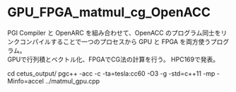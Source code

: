 # GPU_FPGA_matmul_cg_OpenACC
PGI Compiler と OpenARC を組み合わせて、OpenACC のプログラム同士をリンクコンパイルすることで一つのプロセスから GPU と FPGA を両方使うプログラム。  
GPUで行列積とベクトル化、FPGAでCG法の計算を行う。
HPC169で発表。

cd cetus_output/
pgc++ -acc -c -ta=tesla:cc60 -O3 -g -std=c++11 -mp -Minfo=accel ../matmul_gpu.cpp

